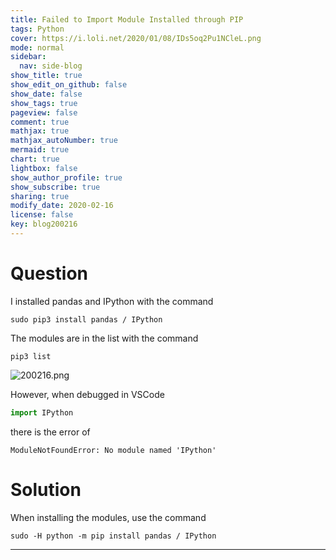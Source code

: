 ```yaml
---
title: Failed to Import Module Installed through PIP
tags: Python
cover: https://i.loli.net/2020/01/08/IDs5oq2Pu1NCleL.png
mode: normal
sidebar:
  nav: side-blog
show_title: true
show_edit_on_github: false
show_date: false
show_tags: true
pageview: false
comment: true
mathjax: true
mathjax_autoNumber: true
mermaid: true
chart: true
lightbox: false
show_author_profile: true
show_subscribe: true
sharing: true
modify_date: 2020-02-16
license: false
key: blog200216
---
```


# Question

I installed pandas and IPython with the command

`sudo pip3 install pandas / IPython`

The modules are in the list with the command

`pip3 list`

![200216.png](https://i.loli.net/2020/02/16/uObRqny8eEG4w3Q.png)

However, when debugged in VSCode

```python
import IPython
```

there is the error of

`ModuleNotFoundError: No module named 'IPython'`

# Solution

When installing the modules, use the command

`sudo -H python -m pip install pandas / IPython`

<!--more-->

---